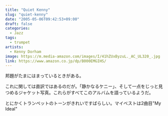 ```yaml
---
title: "Quiet Kenny"
slug: "quiet-kenny"
date: "2005-05-06T09:42:53+09:00"
draft: false
categories:
  - Jazz
tags:
  - trumpet
artists:
  - Kenny Dorham
image: https://m.media-amazon.com/images/I/41hZUxByzuL._AC_UL320_.jpg
link: https://www.amazon.co.jp/dp/B000EMGIHS/
---
```

邦題がたまにはまっているときがある。
<!--more-->
これに関しては直訳ではあるのだが。「静かなるケニー」、そして一点をじっと見つめるジャケット写真。これらがすべてこのアルバムを語っているようだ。

とにかくトランペットのトーンがきれいですばらしい。マイベストは2曲目"My Ideal"
